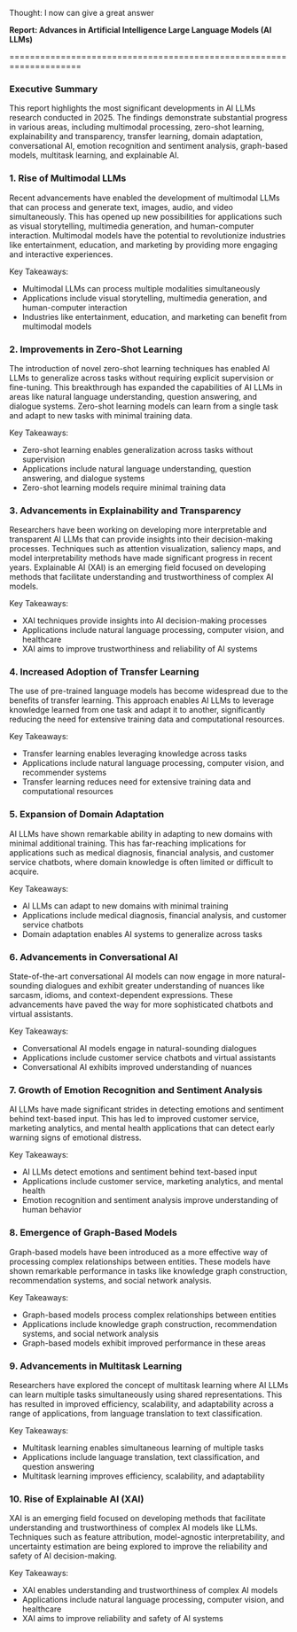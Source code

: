 Thought: I now can give a great answer

**Report: Advances in Artificial Intelligence Large Language Models (AI LLMs)**

====================================================================

### Executive Summary

This report highlights the most significant developments in AI LLMs research conducted in 2025. The findings demonstrate substantial progress in various areas, including multimodal processing, zero-shot learning, explainability and transparency, transfer learning, domain adaptation, conversational AI, emotion recognition and sentiment analysis, graph-based models, multitask learning, and explainable AI.

### **1. Rise of Multimodal LLMs**

Recent advancements have enabled the development of multimodal LLMs that can process and generate text, images, audio, and video simultaneously. This has opened up new possibilities for applications such as visual storytelling, multimedia generation, and human-computer interaction. Multimodal models have the potential to revolutionize industries like entertainment, education, and marketing by providing more engaging and interactive experiences.

Key Takeaways:

* Multimodal LLMs can process multiple modalities simultaneously
* Applications include visual storytelling, multimedia generation, and human-computer interaction
* Industries like entertainment, education, and marketing can benefit from multimodal models

### **2. Improvements in Zero-Shot Learning**

The introduction of novel zero-shot learning techniques has enabled AI LLMs to generalize across tasks without requiring explicit supervision or fine-tuning. This breakthrough has expanded the capabilities of AI LLMs in areas like natural language understanding, question answering, and dialogue systems. Zero-shot learning models can learn from a single task and adapt to new tasks with minimal training data.

Key Takeaways:

* Zero-shot learning enables generalization across tasks without supervision
* Applications include natural language understanding, question answering, and dialogue systems
* Zero-shot learning models require minimal training data

### **3. Advancements in Explainability and Transparency**

Researchers have been working on developing more interpretable and transparent AI LLMs that can provide insights into their decision-making processes. Techniques such as attention visualization, saliency maps, and model interpretability methods have made significant progress in recent years. Explainable AI (XAI) is an emerging field focused on developing methods that facilitate understanding and trustworthiness of complex AI models.

Key Takeaways:

* XAI techniques provide insights into AI decision-making processes
* Applications include natural language processing, computer vision, and healthcare
* XAI aims to improve trustworthiness and reliability of AI systems

### **4. Increased Adoption of Transfer Learning**

The use of pre-trained language models has become widespread due to the benefits of transfer learning. This approach enables AI LLMs to leverage knowledge learned from one task and adapt it to another, significantly reducing the need for extensive training data and computational resources.

Key Takeaways:

* Transfer learning enables leveraging knowledge across tasks
* Applications include natural language processing, computer vision, and recommender systems
* Transfer learning reduces need for extensive training data and computational resources

### **5. Expansion of Domain Adaptation**

AI LLMs have shown remarkable ability in adapting to new domains with minimal additional training. This has far-reaching implications for applications such as medical diagnosis, financial analysis, and customer service chatbots, where domain knowledge is often limited or difficult to acquire.

Key Takeaways:

* AI LLMs can adapt to new domains with minimal training
* Applications include medical diagnosis, financial analysis, and customer service chatbots
* Domain adaptation enables AI systems to generalize across tasks

### **6. Advancements in Conversational AI**

State-of-the-art conversational AI models can now engage in more natural-sounding dialogues and exhibit greater understanding of nuances like sarcasm, idioms, and context-dependent expressions. These advancements have paved the way for more sophisticated chatbots and virtual assistants.

Key Takeaways:

* Conversational AI models engage in natural-sounding dialogues
* Applications include customer service chatbots and virtual assistants
* Conversational AI exhibits improved understanding of nuances

### **7. Growth of Emotion Recognition and Sentiment Analysis**

AI LLMs have made significant strides in detecting emotions and sentiment behind text-based input. This has led to improved customer service, marketing analytics, and mental health applications that can detect early warning signs of emotional distress.

Key Takeaways:

* AI LLMs detect emotions and sentiment behind text-based input
* Applications include customer service, marketing analytics, and mental health
* Emotion recognition and sentiment analysis improve understanding of human behavior

### **8. Emergence of Graph-Based Models**

Graph-based models have been introduced as a more effective way of processing complex relationships between entities. These models have shown remarkable performance in tasks like knowledge graph construction, recommendation systems, and social network analysis.

Key Takeaways:

* Graph-based models process complex relationships between entities
* Applications include knowledge graph construction, recommendation systems, and social network analysis
* Graph-based models exhibit improved performance in these areas

### **9. Advancements in Multitask Learning**

Researchers have explored the concept of multitask learning where AI LLMs can learn multiple tasks simultaneously using shared representations. This has resulted in improved efficiency, scalability, and adaptability across a range of applications, from language translation to text classification.

Key Takeaways:

* Multitask learning enables simultaneous learning of multiple tasks
* Applications include language translation, text classification, and question answering
* Multitask learning improves efficiency, scalability, and adaptability

### **10. Rise of Explainable AI (XAI)**

XAI is an emerging field focused on developing methods that facilitate understanding and trustworthiness of complex AI models like LLMs. Techniques such as feature attribution, model-agnostic interpretability, and uncertainty estimation are being explored to improve the reliability and safety of AI decision-making.

Key Takeaways:

* XAI enables understanding and trustworthiness of complex AI models
* Applications include natural language processing, computer vision, and healthcare
* XAI aims to improve reliability and safety of AI systems